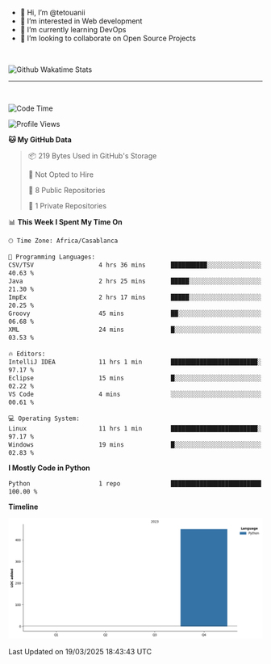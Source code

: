 - 👋 Hi, I’m @tetouanii
- 👀 I’m interested in Web development
- 🌱 I’m currently learning DevOps
- 💞️ I’m looking to collaborate on Open Source Projects

<br/>


![Github Wakatime Stats](https://github-readme-stats.vercel.app/api/wakatime/?username=@walidbosso&layout=compact&&theme=default&link="https://www.github.com/USERNAME/") 

--- 

<br/>


  
<!--START_SECTION:waka-->
![Code Time](http://img.shields.io/badge/Code%20Time-327%20hrs%2056%20mins-blue)

![Profile Views](http://img.shields.io/badge/Profile%20Views-0-blue)

**🐱 My GitHub Data** 

> 📦 219 Bytes Used in GitHub's Storage 
 > 
> 🚫 Not Opted to Hire
 > 
> 📜 8 Public Repositories 
 > 
> 🔑 1 Private Repositories 
 > 
📊 **This Week I Spent My Time On** 

```text
🕑︎ Time Zone: Africa/Casablanca

💬 Programming Languages: 
CSV/TSV                  4 hrs 36 mins       ██████████░░░░░░░░░░░░░░░   40.63 % 
Java                     2 hrs 25 mins       █████░░░░░░░░░░░░░░░░░░░░   21.30 % 
ImpEx                    2 hrs 17 mins       █████░░░░░░░░░░░░░░░░░░░░   20.25 % 
Groovy                   45 mins             ██░░░░░░░░░░░░░░░░░░░░░░░   06.68 % 
XML                      24 mins             █░░░░░░░░░░░░░░░░░░░░░░░░   03.53 % 

🔥 Editors: 
IntelliJ IDEA            11 hrs 1 min        ████████████████████████░   97.17 % 
Eclipse                  15 mins             █░░░░░░░░░░░░░░░░░░░░░░░░   02.22 % 
VS Code                  4 mins              ░░░░░░░░░░░░░░░░░░░░░░░░░   00.61 % 

💻 Operating System: 
Linux                    11 hrs 1 min        ████████████████████████░   97.17 % 
Windows                  19 mins             █░░░░░░░░░░░░░░░░░░░░░░░░   02.83 % 
```

**I Mostly Code in Python** 

```text
Python                   1 repo              █████████████████████████   100.00 % 
```



**Timeline**

![Lines of Code chart](https://raw.githubusercontent.com/tetouanii/tetouanii/main/assets/bar_graph.png)


 Last Updated on 19/03/2025 18:43:43 UTC
<!--END_SECTION:waka-->
